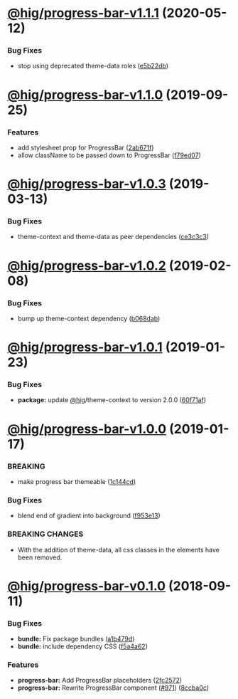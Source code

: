 # [@hig/progress-bar-v1.1.1](https://github.com/Autodesk/hig/compare/@hig/progress-bar@1.1.0...@hig/progress-bar@1.1.1) (2020-05-12)


### Bug Fixes

* stop using deprecated theme-data roles ([e5b22db](https://github.com/Autodesk/hig/commit/e5b22db))

# [@hig/progress-bar-v1.1.0](https://github.com/Autodesk/hig/compare/@hig/progress-bar@1.0.3...@hig/progress-bar@1.1.0) (2019-09-25)


### Features

* add stylesheet prop for ProgressBar ([2ab671f](https://github.com/Autodesk/hig/commit/2ab671f))
* allow className to be passed down to ProgressBar ([f79ed07](https://github.com/Autodesk/hig/commit/f79ed07))

# [@hig/progress-bar-v1.0.3](https://github.com/Autodesk/hig/compare/@hig/progress-bar@1.0.2...@hig/progress-bar@1.0.3) (2019-03-13)


### Bug Fixes

* theme-context and theme-data as peer dependencies ([ce3c3c3](https://github.com/Autodesk/hig/commit/ce3c3c3))

# [@hig/progress-bar-v1.0.2](https://github.com/Autodesk/hig/compare/@hig/progress-bar@1.0.1...@hig/progress-bar@1.0.2) (2019-02-08)


### Bug Fixes

* bump up theme-context dependency ([b068dab](https://github.com/Autodesk/hig/commit/b068dab))

# [@hig/progress-bar-v1.0.1](https://github.com/Autodesk/hig/compare/@hig/progress-bar@1.0.0...@hig/progress-bar@1.0.1) (2019-01-23)


### Bug Fixes

* **package:** update [@hig](https://github.com/hig)/theme-context to version 2.0.0 ([60f71af](https://github.com/Autodesk/hig/commit/60f71af))

# [@hig/progress-bar-v1.0.0](https://github.com/Autodesk/hig/compare/@hig/progress-bar@0.1.0...@hig/progress-bar@1.0.0) (2019-01-17)


### BREAKING

* make progress bar themeable ([1c144cd](https://github.com/Autodesk/hig/commit/1c144cd))


### Bug Fixes

* blend end of gradient into background ([f953e13](https://github.com/Autodesk/hig/commit/f953e13))


### BREAKING CHANGES

* With the addition of theme-data, all css classes in the elements have been removed.

# [@hig/progress-bar-v0.1.0](https://github.com/Autodesk/hig/compare/@hig/progress-bar@0.0.0...@hig/progress-bar@0.1.0) (2018-09-11)


### Bug Fixes

* **bundle:** Fix package bundles ([a1b479d](https://github.com/Autodesk/hig/commit/a1b479d))
* **bundle:** include dependency CSS ([f5a4a62](https://github.com/Autodesk/hig/commit/f5a4a62))


### Features

* **progress-bar:** Add ProgressBar placeholders ([2fc2572](https://github.com/Autodesk/hig/commit/2fc2572))
* **progress-bar:** Rewrite ProgressBar component ([#971](https://github.com/Autodesk/hig/issues/971)) ([8ccba0c](https://github.com/Autodesk/hig/commit/8ccba0c))
